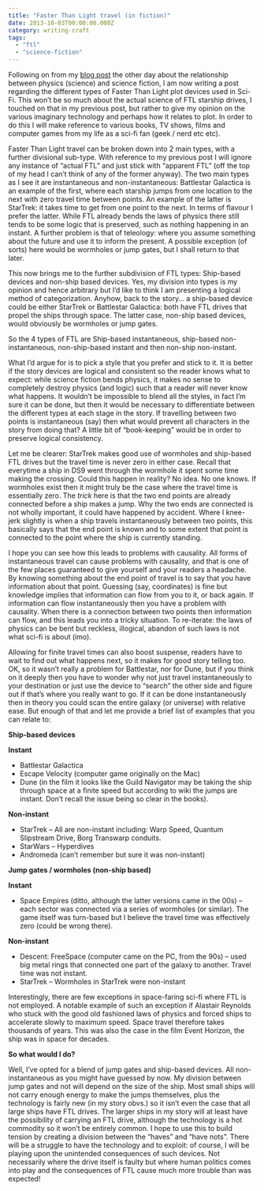 ```yaml
---
title: "Faster Than Light travel (in fiction)"
date: 2013-10-03T00:00:00.000Z
category: writing-craft
tags:
  - "ftl"
  - "science-fiction"
---
```


Following on from my [blog post](/author/?p=21) the other day about the relationship between physics (science) and science fiction, I am now writing a post regarding the different types of Faster Than Light plot devices used in Sci-Fi. This won’t be so much about the actual science of FTL starship drives, I touched on that in my previous post, but rather to give my opinion on the various imaginary technology and perhaps how it relates to plot. In order to do this I will make reference to various books, TV shows, films and computer games from my life as a sci-fi fan (geek / nerd etc etc).

Faster Than Light travel can be broken down into 2 main types, with a further divisional sub-type. With reference to my previous post I will ignore any instance of “actual FTL” and just stick with “apparent FTL” (off the top of my head I can’t think of any of the former anyway). The two main types as I see it are instantaneous and non-instantaneous: Battlestar Galactica is an example of the first, where each starship jumps from one location to the next with zero travel time between points. An example of the latter is StarTrek: it takes time to get from one point to the next. In terms of flavour I prefer the latter. While FTL already bends the laws of physics there still tends to be some logic that is preserved, such as nothing happening in an instant. A further problem is that of teleology: where you assume something about the future and use it to inform the present. A possible exception (of sorts) here would be wormholes or jump gates, but I shall return to that later.

This now brings me to the further subdivision of FTL types: Ship-based devices and non-ship based devices. Yes, my division into types is my opinion and hence arbitrary but I’d like to think I am presenting a logical method of categorization.  Anyhow, back to the story… a ship-based device could be either StarTrek or Battlestar Galactica: both have FTL drives that propel the ships through space. The latter case, non-ship based devices, would obviously be wormholes or jump gates.

So the 4 types of FTL are Ship-based instantaneous, ship-based non-instantaneous, non-ship-based instant and then non-ship non-instant.

What I’d argue for is to pick a style that you prefer and stick to it. It is better if the story devices are logical and consistent so the reader knows what to expect: while science fiction bends physics, it makes no sense to completely destroy physics (and logic) such that a reader will never know what happens. It wouldn’t be impossible to blend all the styles, in fact I’m sure it can be done, but then it would be necessary to differentiate between the different types at each stage in the story. If travelling between two points is instantaneous (say) then what would prevent all characters in the story from doing that? A little bit of “book-keeping” would be in order to preserve logical consistency.

Let me be clearer: StarTrek makes good use of wormholes and ship-based FTL drives but the travel time is never zero in either case. Recall that everytime a ship in DS9 went through the wormhole it spent some time making the crossing. Could this happen in reality? No idea. No one knows. If wormholes exist then it might truly be the case where the travel time is essentially zero. The *trick* here is that the two end points are already connected before a ship makes a jump. Why the two ends are connected is not wholly important, it could have happened by accident. Where I knee-jerk slightly is when a ship travels instantaneously between two points, this basically says that the end point is known and to some extent that point is connected to the point where the ship is currently standing.

I hope you can see how this leads to problems with causality. All forms of instantaneous travel can cause problems with causality, and that is one of the few places guaranteed to give yourself and your readers a headache. By knowing something about the end point of travel is to say that you have information about that point. Guessing (say, coordinates) is fine but knowledge implies that information can flow from you to it, or back again. If information can flow instantaneously then you have a problem with causality. When there is a connection between two points then information can flow, and this leads you into a tricky situation. To re-iterate: the laws of physics can be bent but reckless, illogical, abandon of such laws is not what sci-fi is about (imo).

Allowing for finite travel times can also boost suspense, readers have to wait to find out what happens next, so it makes for good story telling too. OK, so it wasn’t really a problem for Battlestar, nor for Dune, but if you think on it deeply then you have to wonder why not just travel instantaneously to your destination or just use the device to “search” the other side and figure out if that’s where you really want to go. If it can be done instantaneously then in theory you could scan the entire galaxy (or universe) with relative ease. But enough of that and let me provide a brief list of examples that you can relate to:

**Ship-based devices**

**Instant**

- Battlestar Galactica
- Escape Velocity (computer game originally on the Mac)
- Dune (in the film it looks like the Guild Navigator may be taking the ship through space at a finite speed but according to wiki the jumps are instant. Don’t recall the issue being so clear in the books).

**Non-instant**

- StarTrek – All are non-instant including: Warp Speed, Quantum Slipstream Drive, Borg Transwarp conduits.
- StarWars – Hyperdives
- Andromeda (can’t remember but sure it was non-instant)

**Jump gates / wormholes (non-ship based)**

**Instant**

- Space Empires (ditto, although the latter versions came in the 00s) – each sector was connected via a series of wormholes (or similar). The game itself was turn-based but I believe the travel time was effectively zero (could be wrong there).

**Non-instant**

- Descent: FreeSpace (computer came on the PC, from the 90s) – used big metal rings that connected one part of the galaxy to another. Travel time was not instant.
- StarTrek – Wormholes in StarTrek were non-instant

Interestingly, there are few exceptions in space-faring sci-fi where FTL is not employed. A notable example of such an exception if Alastair Reynolds who stuck with the good old fashioned laws of physics and forced ships to accelerate slowly to maximum speed. Space travel therefore takes thousands of years. This was also the case in the film Event Horizon, the ship was in space for decades.

**So what would I do?**

Well, I’ve opted for a blend of jump gates and ship-based devices. All non-instantaneous as you might have guessed by now. My division between jump gates and not will depend on the size of the ship. Most small ships will not carry enough energy to make the jumps themselves, plus the technology is fairly new (in my story obvs.) so it isn’t even the case that all large ships have FTL drives. The larger ships in my story will at least have the possibility of carrying an FTL drive, although the technology is a hot commodity so it won’t be entirely common. I hope to use this to build tension by creating a division between the “haves” and “have nots”. There will be a struggle to have the technology and to exploit: of course, I will be playing upon the unintended consequences of such devices. Not necessarily where the drive itself is faulty but where human politics comes into play and the consequences of FTL cause much more trouble than was expected!